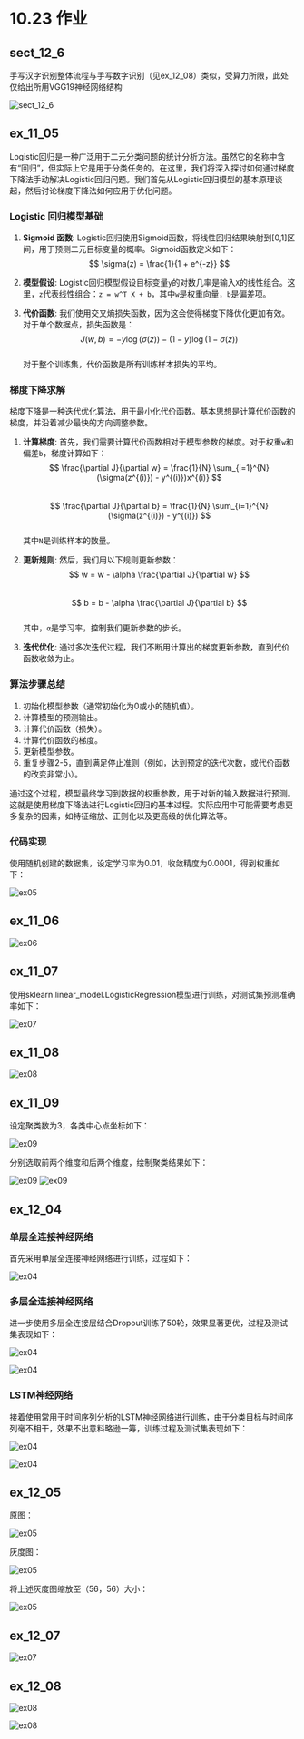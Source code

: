 # 10.23 作业

## sect_12_6

手写汉字识别整体流程与手写数字识别（见ex_12_08）类似，受算力所限，此处仅给出所用VGG19神经网络结构

![sect_12_6](./imgs/sect_12_6.png)

## ex_11_05

Logistic回归是一种广泛用于二元分类问题的统计分析方法。虽然它的名称中含有“回归”，但实际上它是用于分类任务的。在这里，我们将深入探讨如何通过梯度下降法手动解决Logistic回归问题。我们首先从Logistic回归模型的基本原理谈起，然后讨论梯度下降法如何应用于优化问题。

### Logistic 回归模型基础

1. **Sigmoid 函数**:
    Logistic回归使用Sigmoid函数，将线性回归结果映射到[0,1]区间，用于预测二元目标变量的概率。Sigmoid函数定义如下：  
    $$ \sigma(z) = \frac{1}{1 + e^{-z}} $$  

2. **模型假设**:
   Logistic回归模型假设目标变量`y`的对数几率是输入`X`的线性组合。这里，`z`代表线性组合：`z = w^T X + b`，其中`w`是权重向量，`b`是偏差项。

3. **代价函数**:
   我们使用交叉熵损失函数，因为这会使得梯度下降优化更加有效。对于单个数据点，损失函数是：  
   $$ J(w, b) = -y \log(\sigma(z)) - (1 - y) \log(1 - \sigma(z)) $$  
   对于整个训练集，代价函数是所有训练样本损失的平均。

### 梯度下降求解

梯度下降是一种迭代优化算法，用于最小化代价函数。基本思想是计算代价函数的梯度，并沿着减少最快的方向调整参数。

1. **计算梯度**:
   首先，我们需要计算代价函数相对于模型参数的梯度。对于权重`w`和偏差`b`，梯度计算如下：  
   $$ \frac{\partial J}{\partial w} = \frac{1}{N} \sum_{i=1}^{N} (\sigma(z^{(i)}) - y^{(i)})x^{(i)} $$  
   $$ \frac{\partial J}{\partial b} = \frac{1}{N} \sum_{i=1}^{N} (\sigma(z^{(i)}) - y^{(i)}) $$  
   其中`N`是训练样本的数量。

2. **更新规则**:
   然后，我们用以下规则更新参数：  
   $$ w = w - \alpha \frac{\partial J}{\partial w} $$  
   $$ b = b - \alpha \frac{\partial J}{\partial b} $$  
   其中，`α`是学习率，控制我们更新参数的步长。

3. **迭代优化**:
   通过多次迭代过程，我们不断用计算出的梯度更新参数，直到代价函数收敛为止。

### 算法步骤总结

1. 初始化模型参数（通常初始化为0或小的随机值）。
2. 计算模型的预测输出。
3. 计算代价函数（损失）。
4. 计算代价函数的梯度。
5. 更新模型参数。
6. 重复步骤2-5，直到满足停止准则（例如，达到预定的迭代次数，或代价函数的改变非常小）。

通过这个过程，模型最终学习到数据的权重参数，用于对新的输入数据进行预测。这就是使用梯度下降法进行Logistic回归的基本过程。实际应用中可能需要考虑更多复杂的因素，如特征缩放、正则化以及更高级的优化算法等。

### 代码实现

使用随机创建的数据集，设定学习率为0.01，收敛精度为0.0001，得到权重如下：

![ex05](./imgs/ex_11_05.png)

## ex_11_06

![ex06](./imgs/ex_11_06.png)

## ex_11_07

使用sklearn.linear_model.LogisticRegression模型进行训练，对测试集预测准确率如下：

![ex07](./imgs/ex_11_07.png)

## ex_11_08

![ex08](./imgs/ex_11_08.png)

## ex_11_09

设定聚类数为3，各类中心点坐标如下：

![ex09](./imgs/ex_11_09_1.png)

分别选取前两个维度和后两个维度，绘制聚类结果如下：

![ex09](./imgs/ex_11_09_2.png)
![ex09](./imgs/ex_11_09_3.png)

## ex_12_04

### 单层全连接神经网络

首先采用单层全连接神经网络进行训练，过程如下：

![ex04](./imgs/ex_12_04_1.png)

### 多层全连接神经网络

进一步使用多层全连接层结合Dropout训练了50轮，效果显著更优，过程及测试集表现如下：

![ex04](./imgs/ex_12_04_2_1.png)

![ex04](./imgs/ex_12_04_2_2.png)

### LSTM神经网络

接着使用常用于时间序列分析的LSTM神经网络进行训练，由于分类目标与时间序列毫不相干，效果不出意料略逊一筹，训练过程及测试集表现如下：

![ex04](./imgs/ex_12_04_3_1.png)

![ex04](./imgs/ex_12_04_3_2.png)

## ex_12_05

原图：

![ex05](./data/img28.jpg)

灰度图：

![ex05](./imgs/ex_12_05_1.png)

将上述灰度图缩放至（56，56）大小：

![ex05](./imgs/ex_12_05_2.png)

## ex_12_07

![ex07](./imgs/ex_12_07.png)

## ex_12_08

![ex08](./imgs/ex_12_08_1.png)

![ex08](./imgs/ex_12_08_2.png)